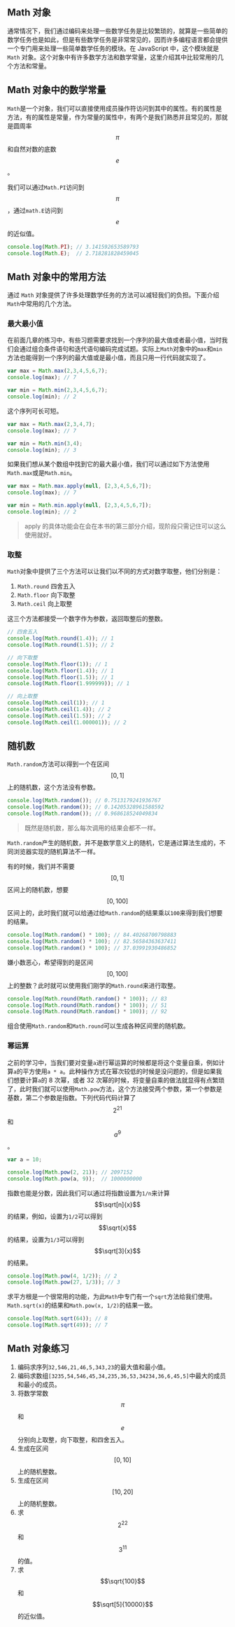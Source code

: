 ## Math 对象

通常情况下，我们通过编码来处理一些数学任务是比较繁琐的，就算是一些简单的数学任务也是如此，但是有些数学任务是非常常见的，因而许多编程语言都会提供一个专门用来处理一些简单数学任务的模块。在 JavaScript 中，这个模块就是 `Math` 对象。这个对象中有许多数学方法和数学常量，这里介绍其中比较常用的几个方法和常量。

## Math 对象中的数学常量

`Math`是一个对象，我们可以直接使用成员操作符访问到其中的属性。有的属性是方法，有的属性是常量，作为常量的属性中，有两个是我们熟悉并且常见的，那就是圆周率 $$\pi$$ 和自然对数的底数 $$e$$。

我们可以通过`Math.PI`访问到 $$\pi$$，通过`math.E`访问到 $$e$$ 的近似值。

```javascript
console.log(Math.PI); // 3.141592653589793
console.log(Math.E);  // 2.718281828459045
```

## Math 对象中的常用方法

通过 `Math` 对象提供了许多处理数学任务的方法可以减轻我们的负担。下面介绍`Math`中常用的几个方法。

### 最大最小值

在前面几章的练习中，有些习题需要求找到一个序列的最大值或者最小值，当时我们会通过组合条件语句和迭代语句编码完成试题。实际上`Math`对象中的`max`和`min`方法也能得到一个序列的最大值或是最小值，而且只用一行代码就实现了。

```javascript
var max = Math.max(2,3,4,5,6,7);
console.log(max); // 7

var min = Math.min(2,3,4,5,6,7);
console.log(min); // 2
```

这个序列可长可短。

```javascript
var max = Math.max(2,3,4,7);
console.log(max); // 7

var min = Math.min(3,4);
console.log(min); // 3
```

如果我们想从某个数组中找到它的最大最小值，我们可以通过如下方法使用`Math.max`或是`Math.min`。

```javascript
var max = Math.max.apply(null, [2,3,4,5,6,7]);
console.log(max); // 7

var min = Math.min.apply(null, [2,3,4,5,6,7]);
console.log(min); // 2
```
> apply 的具体功能会在会在本书的第三部分介绍，现阶段只需记住可以这么使用就好。

### 取整

`Math`对象中提供了三个方法可以让我们以不同的方式对数字取整，他们分别是：

1. `Math.round` 四舍五入
2. `Math.floor` 向下取整
3. `Math.ceil` 向上取整

这三个方法都接受一个数字作为参数，返回取整后的整数。

```javascript
// 四舍五入
console.log(Math.round(1.4)); // 1
console.log(Math.round(1.5)); // 2

// 向下取整
console.log(Math.floor(1)); // 1
console.log(Math.floor(1.4)); // 1
console.log(Math.floor(1.5)); // 1
console.log(Math.floor(1.999999)); // 1

// 向上取整
console.log(Math.ceil(1)); // 1
console.log(Math.ceil(1.4)); // 2
console.log(Math.ceil(1.5)); // 2
console.log(Math.ceil(1.000001)); // 2
```

## 随机数

`Math.random`方法可以得到一个在区间 $$[0,1]$$ 上的随机数，这个方法没有参数。

```javascript
console.log(Math.random()); // 0.7513179241936767
console.log(Math.random()); // 0.14205328961588592
console.log(Math.random()); // 0.968618524049834
```
> 既然是随机数，那么每次调用的结果会都不一样。

`Math.random`产生的随机数，并不是数学意义上的随机，它是通过算法生成的，不同浏览器实现的随机算法不一样。

有的时候，我们并不需要 $$[0,1]$$ 区间上的随机数，想要 $$[0, 100]$$ 区间上的，此时我们就可以给通过给`Math.random`的结果乘以`100`来得到我们想要的结果。

```javascript
console.log(Math.random() * 100); // 84.40268700798883
console.log(Math.random() * 100); // 82.56584363637411
console.log(Math.random() * 100); // 37.03991930486852
```

嫌小数恶心，希望得到的是区间 $$[0, 100]$$ 上的整数？此时就可以使用我们刚学的`Math.round`来进行取整。

```javascript
console.log(Math.round(Math.random() * 100)); // 83
console.log(Math.round(Math.random() * 100)); // 51
console.log(Math.round(Math.random() * 100)); // 92
```

组合使用`Math.random`和`Math.round`可以生成各种区间里的随机数。

### 幂运算

之前的学习中，当我们要对变量`a`进行幂运算的时候都是将这个变量自乘，例如计算`a`的平方使用`a * a`。此种操作方式在幂次较低的时候是没问题的，但是如果我们想要计算`a`的 8 次幂，或者 32 次幂的时候，将变量自乘的做法就显得有点繁琐了，此时我们就可以使用`Math.pow`方法，这个方法接受两个参数，第一个参数是基数，第二个参数是指数。下列代码代码计算了 $$2^{21}$$ 和 $$a^9$$。

```javascript
var a = 10;

console.log(Math.pow(2, 21)); // 2097152
console.log(Math.pow(a, 9));  // 1000000000
```

指数也能是分数，因此我们可以通过将指数设置为`1/n`来计算 $$\sqrt[n]{x}$$ 的结果，例如，设置为`1/2`可以得到 $$\sqrt{x}$$ 的结果，设置为`1/3`可以得到 $$\sqrt[3]{x}$$ 的结果。

```javascript
console.log(Math.pow(4, 1/2)); // 2
console.log(Math.pow(27, 1/3)); // 3
```

求平方根是一个很常用的功能，为此`Math`中专门有一个`sqrt`方法给我们使用。`Math.sqrt(x)`的结果和`Math.pow(x, 1/2)`的结果一致。

```javascript
console.log(Math.sqrt(64)); // 8
console.log(Math.sqrt(49)); // 7
```

## Math 对象练习

1. 编码求序列`32,546,21,46,5,343,23`的最大值和最小值。
2. 编码求数组`[3235,54,546,45,34,235,36,53,34234,36,6,45,5]`中最大的成员和最小的成员。
3. 将数学常数 $$\pi$$ 和 $$e$$ 分别向上取整，向下取整，和四舍五入。
4. 生成在区间 $$[0, 10]$$ 上的随机整数。
5. 生成在区间 $$[10, 20]$$ 上的随机整数。
6. 求 $$2^{22}$$ 和 $$3^{11}$$ 的值。
7. 求 $$\sqrt{100}$$ 和 $$\sqrt[5]{10000}$$ 的近似值。